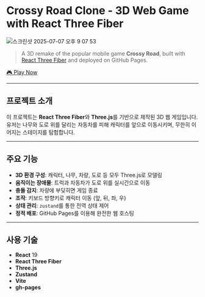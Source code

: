 # Crossy Road Clone - 3D Web Game with React Three Fiber

<img width="w-full" alt="스크린샷 2025-07-07 오후 9 07 53" src="https://github.com/user-attachments/assets/526c07b2-60b5-4737-9390-8540d521ec8e" />

> A 3D remake of the popular mobile game **Crossy Road**, built with [React Three Fiber](https://docs.pmnd.rs/react-three-fiber) and deployed on GitHub Pages.

[🎮 Play Now](https://junpyo0508.github.io/CrossyRoad/)  

---

## 프로젝트 소개

이 프로젝트는 **React Three Fiber**와 **Three.js**를 기반으로 제작된 3D 웹 게임입니다.  
유저는 나무와 도로 위를 달리는 자동차를 피해 캐릭터를 앞으로 이동시키며, 무한히 이어지는 스테이지를 탐험합니다.

---

## 주요 기능

- **3D 환경 구성**: 캐릭터, 나무, 차량, 도로 등 모두 Three.js로 모델링  
- **움직이는 장애물**: 트럭과 자동차가 도로 위를 실시간으로 이동  
- **충돌 감지**: 차량에 부딪히면 게임 종료  
- **조작**: 키보드 방향키로 캐릭터 이동 (앞, 뒤, 좌, 우)  
- **상태 관리**: `zustand`를 통한 전역 상태 제어  
- **정적 배포**: GitHub Pages를 이용해 완전한 웹 호스팅

---

## 사용 기술

- **React** 19  
- **React Three Fiber**  
- **Three.js**  
- **Zustand**  
- **Vite**  
- **gh-pages**
